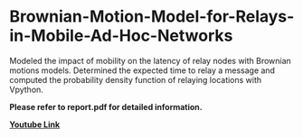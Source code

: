 # Brownian-Motion-Model-for-Relays-in-Mobile-Ad-Hoc-Networks
Modeled the impact of mobility on the latency of relay nodes with Brownian motions models. Determined the expected time to relay a message and computed the probability density function of relaying locations with Vpython.

**Please refer to report.pdf for detailed information.**

**[Youtube Link](https://www.youtube.com/watch?v=5Rkt-0MDFUk&feature=youtu.be)**

